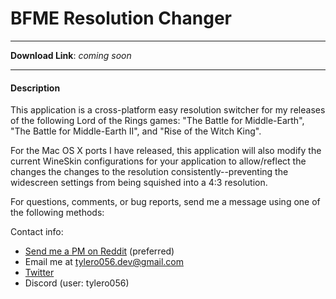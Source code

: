 # BFME Resolution Changer

-------

**Download Link**: *coming soon*

------

#### Description

This application is a cross-platform easy resolution switcher for my releases of the following Lord of the Rings games: "The Battle for Middle-Earth", "The Battle for Middle-Earth II", and "Rise of the Witch King".

For the Mac OS X ports I have released, this application will also modify the current WineSkin configurations for your application to allow/reflect the changes the changes to the resolution consistently--preventing the widescreen settings from being squished into a 4:3 resolution.

For questions, comments, or bug reports, send me a message using one of the following methods:

Contact info:

- [Send me a PM on Reddit](https://www.reddit.com/user/tylero056) (preferred)
- Email me at [tylero056.dev@gmail.com](<mailto:tylero056.dev@gmail.com>)  
- [Twitter](https://twitter.com/tylero056)
- Discord (user: tylero056)